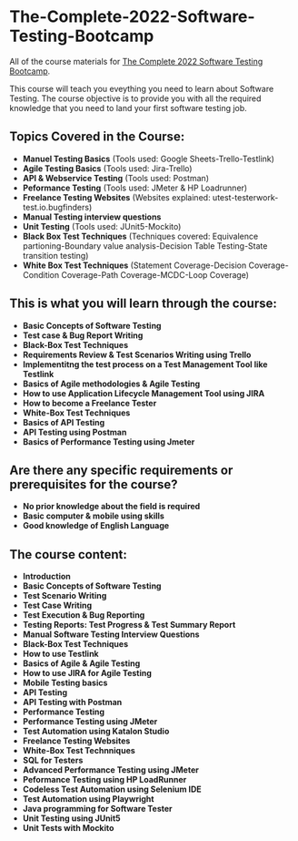 # The-Complete-2022-Software-Testing-Bootcamp
All of the course materials for [The Complete 2022 Software Testing Bootcamp](https://www.udemy.com/course/testerbootcamp/). 

This course will teach you eveything you need to learn about Software Testing. The course objective is to provide you with all the required knowledge that you need to land your first software testing job. 

## Topics Covered in the Course: 
-  **Manuel Testing Basics** (Tools used: Google Sheets-Trello-Testlink)
-  **Agile Testing Basics** (Tools used: Jira-Trello)
-  **API & Webservice Testing** (Tools used: Postman)
-  **Peformance Testing** (Tools used: JMeter & HP Loadrunner)
-  **Freelance Testing Websites** (Websites explained: utest-testerwork-test.io.bugfinders)
-  **Manual Testing interview questions** 
-  **Unit Testing** (Tools used: JUnit5-Mockito)
-  **Black Box Test Techniques** (Techniques covered: Equivalence partioning-Boundary value analysis-Decision Table Testing-State transition testing)
-  **White Box Test Techniques** (Statement Coverage-Decision Coverage-Condition Coverage-Path Coverage-MCDC-Loop Coverage)

## This is what you will learn through the course: 
- **Basic Concepts of Software Testing**
- **Test case & Bug Report Writing**
- **Black-Box Test Techniques**
- **Requirements Review & Test Scenarios Writing using Trello**
- **Implementitng the test process on a Test Management Tool like Testlink**
- **Basics of Agile methodologies & Agile Testing** 
- **How to use Application Lifecycle Management Tool using JIRA**
- **How to become a Freelance Tester**
- **White-Box Test Techniques**
- **Basics of API Testing**
- **API Testing using Postman**
- **Basics of Performance Testing using Jmeter**

## Are there any specific requirements or prerequisites for the course? 
- **No prior knowledge about the field is required**
- **Basic computer & mobile using skills**
- **Good knowledge of English Language**

## The course content:
- **Introduction**
- **Basic Concepts of Software Testing**
- **Test Scenario Writing**
- **Test Case Writing**
- **Test Execution & Bug Reporting**
- **Testing Reports: Test Progress & Test Summary Report**
- **Manual Software Testing Interview Questions**
- **Black-Box Test Techniques**
- **How to use Testlink**
- **Basics of Agile & Agile Testing**
- **How to use JIRA for Agile Testing**
- **Mobile Testing basics**
- **API Testing**
- **API Testing with Postman**
- **Performance Testing**
- **Performance Testing using JMeter**
- **Test Automation using Katalon Studio**
- **Freelance Testing Websites**
- **White-Box Test Technniques**
- **SQL for Testers**
- **Advanced Performance Testing using JMeter**
- **Peformance Testing using HP LoadRunner**
- **Codeless Test Automation using Selenium IDE**
- **Test Automation using Playwright**
- **Java programming for Software Tester**
- **Unit Testing using JUnit5**
- **Unit Tests with Mockito**
